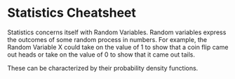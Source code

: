 # Statistics Cheatsheet

Statistics concerns itself with Random Variables. Random variables express the outcomes of some random process in numbers. For example, the Random Variable X could take on the value of 1 to show that a coin flip came out heads or take on the value of 0 to show that it came out tails.

These can be characterized by their probability density functions. 
